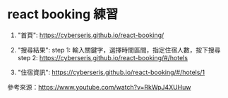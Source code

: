 # react booking 練習

1. "首頁": https://cyberseris.github.io/react-booking/

2. "搜尋結果": 
    step 1: 輸入關鍵字，選擇時間區間，指定住宿人數，按下搜尋
    step 2: https://cyberseris.github.io/react-booking/#/hotels

3. "住宿資訊": https://cyberseris.github.io/react-booking/#/hotels/1

參考來源：https://www.youtube.com/watch?v=RkWpJ4XUHuw

